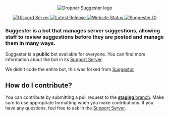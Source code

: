 <p align="center">
  <img src="https://media.discordapp.net/attachments/808664711800291358/925455181292904488/unknown.png?width=910&height=910" alt="Dropper Suggester logo" />
</p>

<p align="center">
  <a href="https://discord.com/invite/G5pEdUp" target="_blank">
    <img src="https://canary.discord.com/api/guilds/566002482166104066/widget.png" alt="Discord Server" />
  </a>
  <a href="https://github.com/Suggester/Suggester/releases" target="_blank">
    <img src="https://img.shields.io/github/release/Suggester/Suggester.svg" alt="Latest Release" />
  </a>
  <a href="https://suggester.js.org" target="_blank">
    <img src="https://img.shields.io/website-up-down-green-red/https/suggester.js.org.svg" alt="Website Status" />
  </a>
  <a href="https://github.com/Suggester/Suggester/actions" target="_blank">
    <img src="https://github.com/Suggester/Suggester/workflows/Suggester%20CI/badge.svg" alt="Suggester CI" />
  </a>
</p>

### Suggester is a bot that manages server suggestions, allowing staff to review suggestions before they are posted and manage them in many ways.

Suggester is a **public** bot available for everyone. You can find more information about the bot in its <a href="https://discord.com/invite/G5pEdUp" target="_blank">Support Server</a>.

We didn't code the entire bot, this was forked from <a href="https://github.com/Suggester/Suggester/" target="_blank">Suggestor</a>

## How do I contribute?
You can contribute by submitting a pull request to the [**staging** branch](https://github.com/Suggester/Suggester/tree/staging). Make sure to use appropriate formatting when you make contributions. If you have any questions, feel free to ask in the <a href="https://discord.com/invite/G5pEdUp" target="_blank">Support Server</a>.
